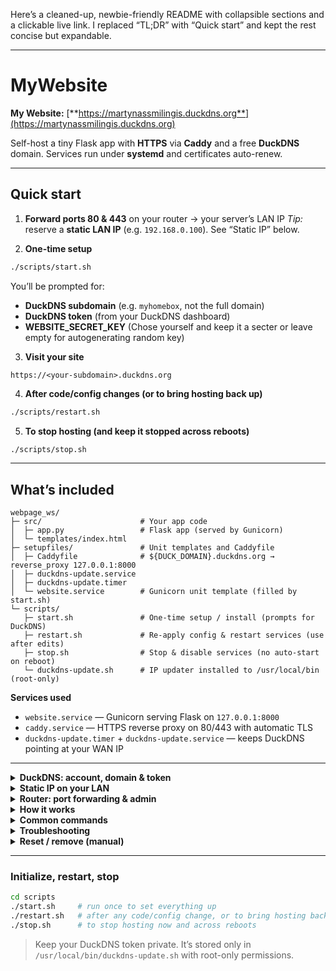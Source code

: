 Here’s a cleaned-up, newbie-friendly README with collapsible sections and a clickable live link. I replaced “TL;DR” with “Quick start” and kept the rest concise but expandable.

---

# MyWebsite

**My Website:** [**https://martynassmilingis.duckdns.org**](https://martynassmilingis.duckdns.org)

Self-host a tiny Flask app with **HTTPS** via **Caddy** and a free **DuckDNS** domain.
Services run under **systemd** and certificates auto-renew.

---

## Quick start

1. **Forward ports 80 & 443** on your router → your server’s LAN IP
   *Tip:* reserve a **static LAN IP** (e.g. `192.168.0.100`). See “Static IP” below.

2. **One-time setup**

```bash
./scripts/start.sh
```

You’ll be prompted for:

* **DuckDNS subdomain** (e.g. `myhomebox`, not the full domain)
* **DuckDNS token** (from your DuckDNS dashboard)
* **WEBSITE_SECRET_KEY** (Chose yourself and keep it a secter or leave empty for autogenerating random key) 

3. **Visit your site**

```
https://<your-subdomain>.duckdns.org
```

4. **After code/config changes (or to bring hosting back up)**

```bash
./scripts/restart.sh
```

5. **To stop hosting (and keep it stopped across reboots)**

```bash
./scripts/stop.sh
```

---

## What’s included

```
webpage_ws/
├─ src/                      # Your app code
│  ├─ app.py                 # Flask app (served by Gunicorn)
│  └─ templates/index.html
├─ setupfiles/               # Unit templates and Caddyfile
│  ├─ Caddyfile              # ${DUCK_DOMAIN}.duckdns.org → reverse_proxy 127.0.0.1:8000
│  ├─ duckdns-update.service
│  ├─ duckdns-update.timer
│  └─ website.service        # Gunicorn unit template (filled by start.sh)
└─ scripts/
   ├─ start.sh               # One-time setup / install (prompts for DuckDNS)
   ├─ restart.sh             # Re-apply config & restart services (use after edits)
   ├─ stop.sh                # Stop & disable services (no auto-start on reboot)
   └─ duckdns-update.sh      # IP updater installed to /usr/local/bin (root-only)
```

**Services used**

* `website.service` — Gunicorn serving Flask on `127.0.0.1:8000`
* `caddy.service` — HTTPS reverse proxy on 80/443 with automatic TLS
* `duckdns-update.timer` + `duckdns-update.service` — keeps DuckDNS pointing at your WAN IP

---

<details>
<summary><strong>DuckDNS: account, domain & token</strong></summary>

1. Sign in at [https://www.duckdns.org](https://www.duckdns.org) and create a **subdomain** (e.g. `myhomebox`).
2. Copy your **token** from the dashboard.
3. Run `./scripts/start.sh` and paste both when prompted.
4. Manual update & logs:

   ```bash
   sudo systemctl start duckdns-update.service
   journalctl -u duckdns-update.service -n 50 --no-pager
   ```

</details>

<details>
<summary><strong>Static IP on your LAN</strong></summary>

**Recommended (easy):** DHCP reservation on your router.

* Find your Wi-Fi interface & MAC:

  ```bash
  iw dev | awk '/Interface/{print $2}'
  # assume wlo1
  cat /sys/class/net/wlo1/address
  ```
* In the router UI, map that MAC → `192.168.0.100`.

**Alternative (OS static config, Ubuntu/netplan):**

```yaml
# /etc/netplan/01-static.yaml
network:
  version: 2
  renderer: networkd
  wifis:
    wlo1:
      dhcp4: no
      addresses: [192.168.0.100/24]
      routes: [{ to: default, via: 192.168.0.1 }]
      nameservers: { addresses: [192.168.0.1, 1.1.1.1] }
      access-points:
        "YourSSID":
          password: "YourWiFiPassword"
```

Apply:

```bash
sudo netplan generate && sudo netplan apply
```

</details>

<details>
<summary><strong>Router: port forwarding & admin</strong></summary>

* Forward **TCP 80** and **TCP 443** → your server’s LAN IP (e.g. `192.168.0.100`).
* **Disable remote/WAN admin** on 80/443 so the router doesn’t hijack those ports.
* If you have **double NAT** (ISP router + your router), forward on both or bridge the ISP box.
* Test from **mobile data** (not Wi-Fi) to ensure you’re hitting your server.

</details>

<details>
<summary><strong>How it works</strong></summary>

* **Gunicorn** runs the Flask app (`app:app`) on `127.0.0.1:8000`.
* **Caddy** terminates TLS on 80/443 and reverse-proxies to Gunicorn.
* **DuckDNS** binds your subdomain to your public IP via a short timer.
* `start.sh` also exports (system-wide) in `/etc/environment`:

  * `MYWEBSITE_DOMAIN=<subdomain>`
  * `MYWEBSITE_FQDN=<subdomain>.duckdns.org`

</details>

<details>
<summary><strong>Common commands</strong></summary>

```bash
# live logs
journalctl -u website.service -f
journalctl -u caddy -f
journalctl -u duckdns-update.service -f

# quick status
systemctl status website caddy duckdns-update.timer

# confirm DNS resolves to your WAN IP
dig +short <your-subdomain>.duckdns.org
```

</details>

<details>
<summary><strong>Troubleshooting</strong></summary>

**Caddy won’t issue certs**

* Ensure ports **80/443** are reachable from the internet (no router UI, no double NAT).
* From outside your LAN:

  ```bash
  curl -I http://<subdomain>.duckdns.org
  ```

  Expect an HTTP→HTTPS redirect.
* Logs:

  ```bash
  journalctl -u caddy -n 200 --no-pager
  ```

**Gunicorn “No module named ‘app’”**

* The unit must run in `/src`. It uses:

  ```
  --chdir .../src app:app
  ```

**DuckDNS never updates**

* Check:

  ```bash
  journalctl -u duckdns-update.service -n 50 --no-pager
  dig +short <subdomain>.duckdns.org
  ```

  It should resolve to your **WAN IP**.

**Can’t reach public domain from inside LAN**

* Some routers lack hairpin NAT. Test on mobile data or use the LAN IP.

</details>

<details>
<summary><strong>Reset / remove (manual)</strong></summary>

```bash
# stop & disable
sudo systemctl disable --now website.service duckdns-update.timer caddy

# remove units (optional)
sudo rm -f /etc/systemd/system/website.service
sudo rm -f /etc/systemd/system/duckdns-update.service
sudo rm -f /etc/systemd/system/duckdns-update.timer
sudo systemctl daemon-reload

# remove caddy config (optional)
sudo rm -f /etc/caddy/Caddyfile

# remove updater (optional)
sudo rm -f /usr/local/bin/duckdns-update.sh
```

</details>

---

### Initialize, restart, stop

```bash
cd scripts
./start.sh     # run once to set everything up
./restart.sh   # after any code/config change, or to bring hosting back up
./stop.sh      # to stop hosting now and across reboots
```

> Keep your DuckDNS token private. It’s stored only in `/usr/local/bin/duckdns-update.sh` with root-only permissions.
